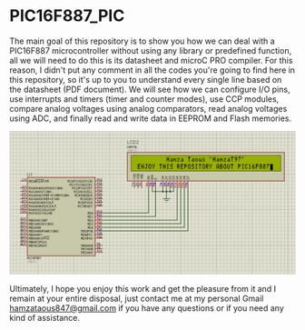 # PIC16F887_PIC
The main goal of this repository is to show you how we can deal with a PIC16F887 microcontroller without using any library or predefined function, all we will need to do this is its datasheet and microC PRO compiler. For this reason, I didn't put any comment in all the codes you're going to find here in this repository, so it's up to you to understand every single line based on the datasheet (PDF document). We will see how we can configure I/O pins, use interrupts and timers (timer and counter modes), use CCP modules, compare analog voltages using analog comparators, read analog voltages using ADC, and finally read and write data in EEPROM and Flash memories.        

<img src='Enjoy.png'>

Ultimately, I hope you enjoy this work and get the pleasure from it and I remain at your entire disposal, just contact me at my personal Gmail hamzataous847@gmail.com if you have any questions or if you need any kind of assistance.
